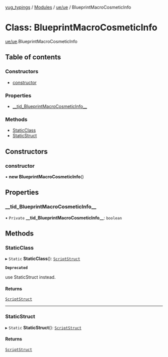 [yug_typings](../README.md) / [Modules](../modules.md) / [ue/ue](../modules/ue_ue.md) / BlueprintMacroCosmeticInfo

# Class: BlueprintMacroCosmeticInfo

[ue/ue](../modules/ue_ue.md).BlueprintMacroCosmeticInfo

## Table of contents

### Constructors

- [constructor](ue_ue.BlueprintMacroCosmeticInfo.md#constructor)

### Properties

- [\_\_tid\_BlueprintMacroCosmeticInfo\_\_](ue_ue.BlueprintMacroCosmeticInfo.md#__tid_blueprintmacrocosmeticinfo__)

### Methods

- [StaticClass](ue_ue.BlueprintMacroCosmeticInfo.md#staticclass)
- [StaticStruct](ue_ue.BlueprintMacroCosmeticInfo.md#staticstruct)

## Constructors

### constructor

• **new BlueprintMacroCosmeticInfo**()

## Properties

### \_\_tid\_BlueprintMacroCosmeticInfo\_\_

• `Private` **\_\_tid\_BlueprintMacroCosmeticInfo\_\_**: `boolean`

## Methods

### StaticClass

▸ `Static` **StaticClass**(): [`ScriptStruct`](ue_ue.ScriptStruct.md)

**`Deprecated`**

use StaticStruct instead.

#### Returns

[`ScriptStruct`](ue_ue.ScriptStruct.md)

___

### StaticStruct

▸ `Static` **StaticStruct**(): [`ScriptStruct`](ue_ue.ScriptStruct.md)

#### Returns

[`ScriptStruct`](ue_ue.ScriptStruct.md)
